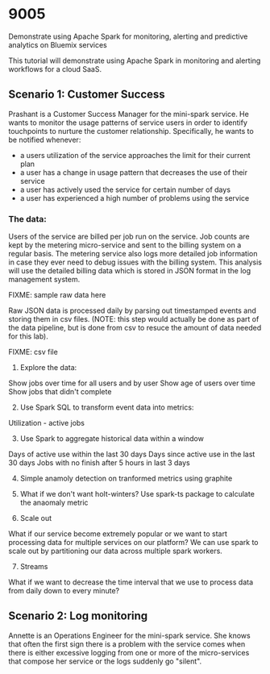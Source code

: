 # 9005 
Demonstrate using Apache Spark for monitoring, alerting and predictive analytics on Bluemix services

This tutorial will demonstrate using Apache Spark in monitoring and alerting workflows for a cloud SaaS.  

## Scenario 1: Customer Success

Prashant is a Customer Success Manager for the mini-spark service.  He wants to monitor the usage patterns of service users in order to identify touchpoints to nurture the customer relationship. Specifically, he wants to be notified whenever:
* a users utilization of the service approaches the limit for their current plan
* a user has a change in usage pattern that decreases the use of their service
* a user has actively used the service for certain number of days
* a user has experienced a high number of problems using the service

### The data:

Users of the service are billed per job run on the service.  Job counts are kept by the metering micro-service and sent to the billing system on a regular basis.  The metering service also logs more detailed job information in case they ever need to debug issues with the billing system. This analysis will use the detailed billing data which is stored in JSON format in the log management system.

FIXME: sample raw data here

Raw JSON data is processed daily by parsing out timestamped events and storing them in csv files. (NOTE: this step would actually be done as part of the data pipeline, but is done from csv to resuce the amount of data needed for this lab).

FIXME: csv file

1. Explore the data:

Show jobs over time for all users and by user
Show age of users over time
Show jobs that didn't complete

2. Use Spark SQL to transform event data into metrics:

Utilization - active jobs

3. Use Spark to aggregate historical data within a window 

Days of active use within the last 30 days
Days since active use in the last 30 days
Jobs with no finish after 5 hours in last 3 days

4. Simple anamoly detection on tranformed metrics using graphite

5. What if we don't want holt-winters?  Use spark-ts package to calculate the anaomaly metric

6. Scale out 

What if our service become extremely popular or we want to start processing data for multiple services on our platform?  We can use spark to scale out by partitioning our data across multiple spark workers.

7. Streams 

What if we want to decrease the time interval that we use to process data from daily down to every minute?

### 

## Scenario 2: Log monitoring

Annette is an Operations Engineer for the mini-spark service.  She knows that often the first sign there is a problem with the service comes when there is either excessive logging from one or more of the micro-services that compose her service or the logs suddenly go "silent".  
